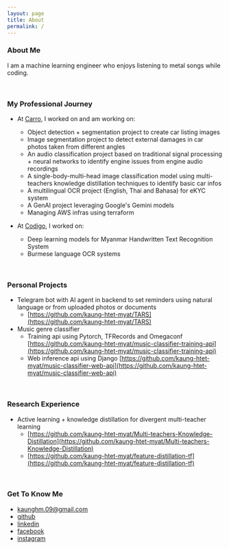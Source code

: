 ```yaml
---
layout: page
title: About
permalink: /
---
```


### About Me
I am a machine learning engineer who enjoys listening to metal songs while coding.

<br>

### My Professional Journey
- At [Carro](https://carro.sg/about), I worked on and am working on:
  - Object detection + segmentation project to create car listing images
  - Image segmentation project to detect external damages in car photos taken from different angles
  - An audio classification project based on traditional signal processing + neural networks to identify engine issues from engine audio recordings
  - A single-body-multi-head image classification model using multi-teachers knowledge distillation techniques to identify basic car infos
  - A multilingual OCR project (English, Thai and Bahasa) for eKYC system
  - A GenAI project leveraging Google's Gemini models
  - Managing AWS infras using terraform

- At [Codigo](https://www.codigo.co), I worked on:
  - Deep learning models for Myanmar Handwritten Text Recognition System
  - Burmese language OCR systems

<br>

### Personal Projects
- Telegram bot with AI agent in backend to set reminders using natural language or from uploaded photos or documents
  - [https://github.com/kaung-htet-myat/TARS](https://github.com/kaung-htet-myat/TARS)
- Music genre classifier
  - Training api using Pytorch, TFRecords and Omegaconf [https://github.com/kaung-htet-myat/music-classifier-training-api](https://github.com/kaung-htet-myat/music-classifier-training-api)
  - Web inference api using Django [https://github.com/kaung-htet-myat/music-classifier-web-api](https://github.com/kaung-htet-myat/music-classifier-web-api)

<br>

### Research Experience
- Active learning + knowledge distillation for divergent multi-teacher learning
  - [https://github.com/kaung-htet-myat/Multi-teachers-Knowledge-Distillation](https://github.com/kaung-htet-myat/Multi-teachers-Knowledge-Distillation)
  - [https://github.com/kaung-htet-myat/feature-distillation-tf](https://github.com/kaung-htet-myat/feature-distillation-tf)

<br>

### Get To Know Me
- [kaunghm.09@gmail.com](kaunghm.09@gmail.com)
- [github](https://github.com/kaung-htet-myat)
- [linkedin](https://www.linkedin.com/in/kaung-htet-myat-a714871b3)
- [facebook](https://www.facebook.com/kaunghtet.myat.5)
- [instagram](https://www.instagram.com/kaung_hm)